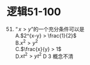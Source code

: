 # 逻辑51-100
51. $“x > y”$的一个充分条件可以是 <br> A.$2^{x-y} > \frac{1}{2}$ <br> B.$x^{2} > y^{2}$ <br> C.$\frac{x}{y} > 1$ <br> D.$xt^{2} > yt^{2}$	D	3	概念不清